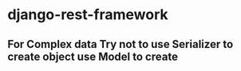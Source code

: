 # django-rest-framework

## For Complex data Try not to use Serializer to create object use Model to create
